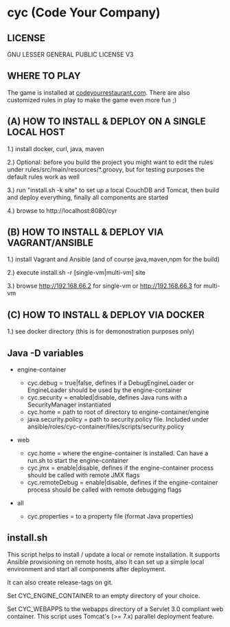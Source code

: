cyc (Code Your Company)
========================

LICENSE
-------

GNU LESSER GENERAL PUBLIC LICENSE V3

WHERE TO PLAY
-------------

The game is installed at <a href="https://codeyourrestaurant.com">codeyourrestaurant.com</a>. There are also customized rules in play to make the game even more fun ;)

(A) HOW TO INSTALL & DEPLOY ON A SINGLE LOCAL HOST
--------------------------------------------------

1.) install docker, curl, java, maven

2.) Optional: before you build the project you might want to edit the rules under rules/src/main/resources/*.groovy, but for testing purposes the default rules work as well

3.) run "install.sh -k site" to set up a local CouchDB and Tomcat, then build and deploy everything, finally all components are started

4.) browse to http://localhost:8080/cyr

(B) HOW TO INSTALL & DEPLOY VIA VAGRANT/ANSIBLE
-----------------------------------------------

1.) install Vagrant and Ansible (and of course java,maven,npm for the build)

2.) execute install.sh -r [single-vm|multi-vm] site

3.) browse http://192.168.66.2 for single-vm or http://192.168.66.3 for multi-vm

(C) HOW TO INSTALL & DEPLOY VIA DOCKER
--------------------------------------

1.) see docker directory (this is for demonostration purposes only)

Java -D variables
-----------------

* engine-container

	* cyc.debug = true|false, defines if a DebugEngineLoader or EngineLoader should be used by the engine-container
	* cyc.security = enabled|disable, defines Java runs with a SecurityManager instantiated
	* cyc.home = path to root of directory to engine-container/engine
	* java.security.policy = path to security.policy file. Included under ansible/roles/cyc-container/files/scripts/security.policy

* web

	* cyc.home =  <path> where the engine-container is installed. Can have a run.sh to start the engine-container
	* cyc.jmx = enable|disable, defines if the engine-container process should be called with remote JMX flags
	* cyc.remoteDebug = enable|disable, defines if the engine-container process should be called with remote debugging flags

* all

	* cyc.properties = <file> to a property file (format Java properties)

install.sh
----------

This script helps to install / update a local or remote installation. It supports Ansible provisioning on remote hosts, also it can set up a simple local environment and start all components after deployment.

It can also create release-tags on git.

Set CYC_ENGINE_CONTAINER to an empty directory of your choice.

Set CYC_WEBAPPS to the webapps directory of a Servlet 3.0 compliant web container. This script uses Tomcat's (>= 7.x) parallel deployment feature.
